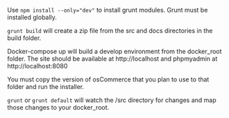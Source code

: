 Use `npm install --only="dev"` to install grunt modules. Grunt must be installed globally.

`grunt build` will create a zip file from the src and docs directories in the build folder.

Docker-compose up will build a develop environment from the docker_root folder. The site should be available at http://localhost and phpmyadmin at http://localhost:8080

You must copy the version of osCommerce that you plan to use to that folder and run the installer.

`grunt` or `grunt default` will watch the /src directory for changes and map those changes to your docker_root.  

